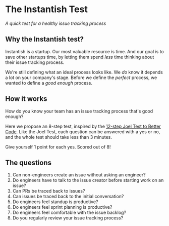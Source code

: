 # The Instantish Test
_A quick test for a healthy issue tracking process_

## Why the Instantish test?

Instantish is a startup. Our most valuable resource is time. And our goal is to save other startups time, by letting them spend _less_ time thinking about their issue tracking process.

We're still defining what an ideal process looks like. We _do_ know it depends a lot on your company's stage. Before we define the _perfect_ process, we wanted to define a _good enough_ process.

## How it works

How do you know your team has an issue tracking process that's good enough?

Here we propose an 8-step test, inspired by the [12-step Joel Test to Better Code](https://www.joelonsoftware.com/2000/08/09/the-joel-test-12-steps-to-better-code/). Like the Joel Test, each question can be answered with a yes or no, and the whole test should take less than 3 minutes.

Give yourself 1 point for each yes. Scored out of 8!

## The questions

1. Can non-engineers create an issue without asking an engineer?
2. Do engineers have to talk to the issue creator before starting work on an issue?
3. Can PRs be traced back to issues?
4. Can issues be traced back to the initial conversation?
5. Do engineers feel standup is productive?
6. Do engineers feel sprint planning is productive?
7. Do engineers feel comfortable with the issue backlog?
8. Do you regularly review your issue tracking process?

